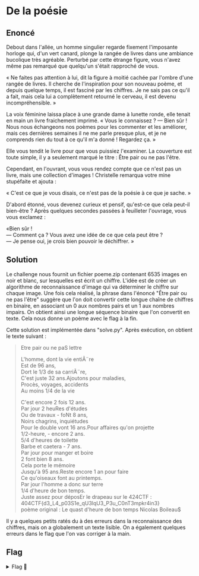 # De la poésie

## Enoncé

Debout dans l'allée, un homme singulier regarde fixement l'imposante horloge qui, d'un vert canard, plonge la rangée de livres dans une ambiance bucolique très agréable. Perturbé par cette étrange figure, vous n'avez même pas remarqué que quelqu'un s'était rapproché de vous.

« Ne faites pas attention à lui, dit la figure à moitié cachée par l'ombre d'une rangée de livres. Il cherche de l'inspiration pour son nouveau poème, et depuis quelque temps, il est fasciné par les chiffres. Je ne sais pas ce qu'il a fait, mais cela lui a complètement retourné le cerveau, il est devenu incompréhensible. »

La voix féminine laissa place à une grande dame à lunette ronde, elle tenait en main un livre fraichement imprimé.
« Vous le connaissez ?
— Bien sûr ! Nous nous échangeons nos poèmes pour les commenter et les améliorer, mais ces dernières semaines il ne me parle presque plus, et je ne comprends rien du tout à ce qu'il m'a donné ! Regardez ça. »

Elle vous tendit le livre pour que vous puissiez l'examiner. La couverture est toute simple, il y a seulement marqué le titre : Être pair ou ne pas l'être.

Cependant, en l'ouvrant, vous vous rendez compte que ce n'est pas un livre, mais une collection d'images ! Christelle remarqua votre mine stupéfaite et ajouta :

« C'est ce que je vous disais, ce n'est pas de la poésie à ce que je sache. »

D'abord étonné, vous devenez curieux et pensif, qu'est-ce que cela peut-il bien-être ? Après quelques secondes passées à feuilleter l'ouvrage, vous vous exclamez :

«Bien sûr !   
— Comment ça ? Vous avez une idée de ce que cela peut être ?   
— Je pense oui, je crois bien pouvoir le déchiffrer. »   

 
## Solution

Le challenge nous fournit un fichier poeme.zip contenant 6535 images en noir et blanc, sur lesquelles est écrit un chiffre. L'idée est de créer un algorithme de reconnaissance d'image qui va déterminer le chiffre sur chaque image. Une fois cela réalisé, la phrase dans l'énoncé "Être pair ou ne pas l'être" suggère que l'on doit convertir cette longue chaîne de chiffres en binaire, en associant un 0 aux nombres pairs et un 1 aux nombres impairs. On obtient ainsi une longue séquence binaire que l'on convertit en texte. Cela nous donne un poème avec le flag à la fin. 

Cette solution est implémentée dans "solve.py". Après exécution, on obtient le texte suivant :  
>Etre pair ou ne paS lettre  
>  
>L'homme, dont la vie entiÃ¨re  
>Est de 96 ans,  
>Dort le 1/3 de sa carriÃ¨re,  
>C'est juste 32 ans.Ajoutons pour maladies,  
>Procès, voyages, accidents  
>Au moins 1/4 de la vie  
>  
>C'est encore 2 fois 12 ans.  
>Par jour 2 heuRes d'études  
>Ou de travaux - foNt 8 ans,  
>Noirs chagrins, inquiétudes  
>Pour le double vont 16 ans.Pour affaires qu'on projette  
>1/2-heure, - encore 2 ans.  
>5/4 d'heures de toilette  
>Barbe et caetera - 7 ans.  
>Par jour pour manger et boire  
>2 font bien 8 ans.  
>Cela porte le mémoire  
>Jusqu'à 95 ans.Reste encore 1 an pour faire  
>Ce qu'oiseaux font au printemps.  
>Par jour l'homme a donc sur terre  
>1/4 d'heure de bon temps.  
>Juste assez pour déposEr le drapeau sur le 424CTF :   
>404CTF{d3_L4_p03S1e_qU3lqU3_P3u_C0nT3mpkr4in3}  
>poème original : Le quast d'heure de bon temps Nicolas Boileau$  
  
Il y a quelques petits ratés du à des erreurs dans la reconnaissance des chiffres, mais on a globalement un texte lisible.
On a également quelques erreurs dans le flag que l'on vas corriger à la main.

## Flag

<details>
<summary> Flag 🚩</summary>

```
404CTF{d3_L4_p03S1e_qU3lqU3_P3u_C0nT3mp0r4in3}
```

